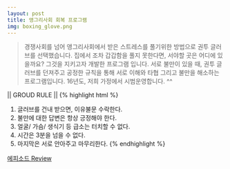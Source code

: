 ```yaml
---
layout: post
title: 앵그리사회 회복 프로그램
img: boxing_glove.png
---
```


<blockquote>
경쟁사회를 넘어 앵그리사회에서 받은 스트레스를 풀기위한 방법으로 권투 글러브를 선택했습니다. 집에서 조차 갑갑함을 풀지 못한다면, 서야할 곳은 어디에 있을까요? 그것을 지키고자 개발한 프로그램 입니다.
서로 불만이 있을 때, 권투 글러브를 던져주고 공정한 규칙을 통해 서로 이해와 타협 그리고 불만을 해소하는 프로그램입니다. 16년도, 저희 가정에서 시범운영합니다. ^^
</blockquote>

|| GROUD RULE ||
{% highlight html %}
1. 글러브를 건내 받으면, 이유불문 수락한다.
2. 불만에 대한 답변은 항상 긍정해야 한다.
3. 얼굴/ 가슴/ 생식기 등 급소는 터치할 수 없다.
4. 시간은 3분을 넘을 수 없다.
5. 마지막은 서로 안아주고 마무리한다.
{% endhighlight %}

<a href="https://blog.naver.com/sjmw1030/220585408175" class="btn btn-primary btn-sm">에피소드 Review</a>
